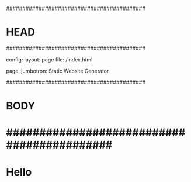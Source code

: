 ###########################################
# HEAD
###########################################

config: 
  layout: page
  file: /index.html
  
page: 
  jumbotron: Static Website Generator

###########################################
# BODY
###########################################
=====

# Hello